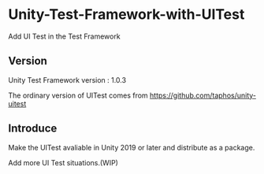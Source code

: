 # Unity-Test-Framework-with-UITest
Add UI Test in the Test Framework

## Version
Unity Test Framework version : 1.0.3

The ordinary version of UITest comes from https://github.com/taphos/unity-uitest

## Introduce

Make the UITest avaliable in Unity 2019 or later and distribute as a package. 

Add more UI Test situations.(WIP)
